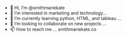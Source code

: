 - 👋 Hi, I’m @smithmariekate
- 👀 I’m interested in marketing and technology...
- 🌱 I’m currently learning python, HTML, and tableau ...
- 💞️ I’m looking to collaborate on new projects ...
- 📫 How to reach me ... smithmariekate.co

<!---
smithmariekate/smithmariekate is a ✨ special ✨ repository because its `README.md` (this file) appears on your GitHub profile.
You can click the Preview link to take a look at your changes.
--->
